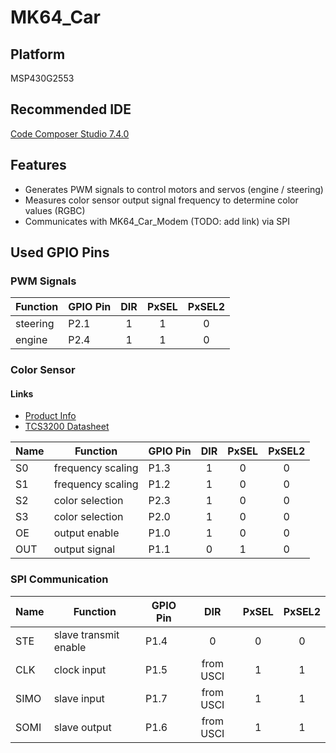 # MK64_Car

## Platform
MSP430G2553

## Recommended IDE
[Code Composer Studio 7.4.0](http://processors.wiki.ti.com/index.php/Download_CCS#Code_Composer_Studio_Version_7_Downloads)

## Features
- Generates PWM signals to control motors and servos (engine / steering)
- Measures color sensor output signal frequency to determine color values (RGBC)
- Communicates with MK64_Car_Modem (TODO: add link) via SPI

## Used GPIO Pins

### PWM Signals

| Function | GPIO Pin | DIR     | PxSEL   | PxSEL2  |
| -------- | -------- |:-------:|:-------:|:-------:|
| steering | P2.1     | 1       | 1       | 0       |
| engine   | P2.4     | 1       | 1       | 0       |

### Color Sensor

#### Links
* [Product Info](https://www.conrad.at/de/arduino-erweiterungs-platine-colorimeter-tcs3200-schwarz-1503748.html?sc.ref=Search%20Results)
* [TCS3200 Datasheet](https://www.mouser.com/catalog/specsheets/TCS3200-E11.pdf)

| Name | Function          | GPIO Pin | DIR     | PxSEL   | PxSEL2  |
| ---- | ----------------- | -------- |:-------:|:-------:|:-------:|
| S0   | frequency scaling | P1.3     | 1       | 0       | 0       |
| S1   | frequency scaling | P1.2     | 1       | 0       | 0       |
| S2   | color selection   | P2.3     | 1       | 0       | 0       |
| S3   | color selection   | P2.0     | 1       | 0       | 0       |
| OE   | output enable     | P1.0     | 1       | 0       | 0       |
| OUT  | output signal     | P1.1     | 0       | 1       | 0       |

### SPI Communication

| Name | Function              | GPIO Pin | DIR       | PxSEL   | PxSEL2  |
| ---- | --------------------- | -------- |:---------:|:-------:|:-------:|
| STE  | slave transmit enable | P1.4     | 0         | 0       | 0       |
| CLK  | clock input           | P1.5     | from USCI | 1       | 1       |
| SIMO | slave input           | P1.7     | from USCI | 1       | 1       |
| SOMI | slave output          | P1.6     | from USCI | 1       | 1       |

